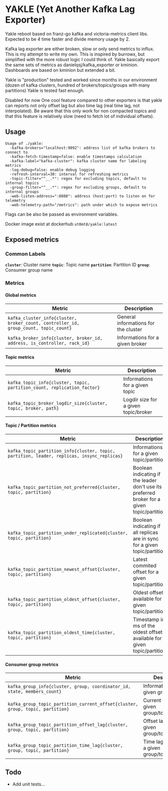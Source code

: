 # YAKLE (Yet Another Kafka Lag Exporter)

Yakle reboot based on franz-go kafka and victoria-metrics client libs. 
Expected to be 4 time faster and divide memory usage by 2.

Kafka lag exporter are either broken, slow or only send metrics to influx.
This is my attempt to write my own. This is inspired by burrowx, but simplified with the more robust logic I could think of.
Yakle basically export the same sets of metrics as danielqsj/kafka_exporter or kminion. Dashboards are based on kminion but extended a bit.

Yakle is "production" tested and worked since months in our environment (dozen of kafka clusters, hundred of brokers/topics/groups with many partitions)
Yakle is tested fast enough.

Disabled for now
One cool feature compared to other exporters is that yakle can reports not only offset lag but also time lag (real time lag, not interpolated).
Be aware that this only work for non compacted topics and that this feature is relatively slow (need to fetch lot of individual offsets).


## Usage

```
Usage of ./yakle:
  -kafka-brokers="localhost:9092": address list of kafka brokers to connect to
  -kafka-fetch-timestamp=false: enable timestamps calculation
  -kafka-label="kafka-cluster": kafka cluster name for labeling metrics
  -log-debug=false: enable debug logging
  -refresh-interval=30: interval for refreshing metrics
  -topic-filter="^__.*": regex for excluding topics, default to internal topics
  -group-filter="^__.*": regex for excluding groups, default to internal groups
  -web-listen-address=":8080": address (host:port) to listen on for telemetry
  -web-telemetry-path="/metrics": path under which to expose metrics
```

Flags can be also be passed as environment variables. 

Docker image exist at dockerhub `ut0mt8/yakle:latest`

## Exposed metrics

### Common Labels

**`cluster`**: Cluster name
**`topic`**: Topic name
**`partition`**: Partition ID 
**`group`**: Consumer group name


### Metrics

#### Global metrics
| Metric | Description |
| --- | --- |
| `kafka_cluster_info{cluster, broker_count, controller_id, group_count, topic_count}` | General informations for the cluster |
| `kafka_broker_info{cluster, broker_id, address, is_controller, rack_id}` | Informations for a given broker |

#### Topic metrics
| Metric | Description |
| --- | --- |
| `kafka_topic_info{cluster, topic, partition_count, replication_factor}` | Informations for a given topic |
| `kafka_topic_broker_logdir_size{cluster, topic, broker, path}` | Logdir size for a given topic/broker |

#### Topic / Partition metrics
| Metric | Description |
| --- | --- |
| `kafka_topic_partition_info{cluster, topic, partition, leader, replicas, insync_replicas}` | Informations for a given topic/partition |
| `kafka_topic_partition_not_preferred{cluster, topic, partition}` | Boolean indicating if the leader don't use its preferred broker for a given topic/partition |
| `kafka_topic_partition_under_replicated{cluster, topic, partition}` | Boolean indicating if all replicas are in sync for a given topic/partition |
| `kafka_topic_partition_newest_offset{cluster, topic, partition}` | Latest commited offset for a given topic/partition |
| `kafka_topic_partition_oldest_offset{cluster, topic, partition}` | Oldest offset available for a given topic/partition |
| `kafka_topic_partition_oldest_time{cluster, topic, partition}` | Timestamp in ms of the oldest offset available for a given topic/partition |


#### Consumer group metrics
| Metric | Description |
| --- | --- |
| `kafka_group_info{cluster, group, coordinator_id, state, members_count}` | Informations for a given group |
| `kafka_group_topic_partition_current_offset{cluster, group, topic, partition}` | Current offset for a given group/topic/partition |
| `kafka_group_topic_partition_offset_lag{cluster, group, topic, partition}` | Offset lag for a given group/topic/partition |
| `kafka_group_topic_partition_time_lag{cluster, group, topic, partition}` | Time lag (in ms) for a given group/topic/partition |



## Todo

 - Add unit tests...

